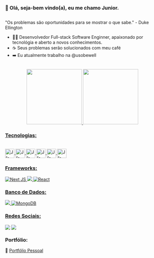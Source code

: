 ### 👋 Olá, seja-bem vindo(a), eu me chamo Junior.
##

"Os problemas são oportunidades para se mostrar o que sabe." - Duke Ellington

- 🙋‍♂️ Desenvolvedor Full-stack Software Enginner, apaixonado por tecnológia e aberto a novos conhecimentos.
- ☕ Seus problemas serão solucionados com meu café
- ➡️ Eu atualmente trabalho na @usobewell

<br/>

<div align="center">
  <a href="https://github.com/JrsousaDev">
  <img height="180em" src="https://github-readme-stats.vercel.app/api/top-langs/?username=jrsousadev&layout=compact&langs_count=7&theme=tokyonight" />
  <img height="180em" src="https://github-readme-stats.vercel.app/api/top-langs/?username=jrsousadev&layout=compact&langs_count=7&theme=tokyonight"/>
</div>


### Tecnologias:
  
<div style="display: inline_block"><br>
  <img align="center" alt="Jr-TS" height="30" src="https://img.shields.io/badge/TypeScript-007ACC?style=for-the-badge&logo=typescript&logoColor=white">
  <img align="center" alt="Jr-JS" height="30" src="https://img.shields.io/badge/JavaScript-323330?style=for-the-badge&logo=javascript&logoColor=F7DF1E">
  <img align="center" alt="Jr-Python" height="30" src="https://img.shields.io/badge/Python-14354C?style=for-the-badge&logo=python&logoColor=white">
  <img align="center" alt="Jr-HTML" height="30" src="https://img.shields.io/badge/HTML5-E34F26?style=for-the-badge&logo=html5&logoColor=white">
  <img align="center" alt="Jr-CSS" height="30" src="https://img.shields.io/badge/CSS3-1572B6?style=for-the-badge&logo=css3&logoColor=white">
  <img align="center" alt="Jr-Sass" height="30" src="https://img.shields.io/badge/Sass-CC6699?style=for-the-badge&logo=sass&logoColor=white">
</div>
  
### Frameworks: 
  
  ![Next JS](https://img.shields.io/badge/Next-black?style=for-the-badge&logo=next.js&logoColor=white)
 <img src="https://img.shields.io/badge/Node.js-339933?style=for-the-badge&logo=nodedotjs&logoColor=white"> ![React](https://img.shields.io/badge/react-%2320232a.svg?style=for-the-badge&logo=react&logoColor=%2361DAFB)
  
### Banco de Dados:
  
   <img src="https://img.shields.io/badge/MySQL-00000F?style=for-the-badge&logo=mysql&logoColor=white"> ![MongoDB](https://img.shields.io/badge/MongoDB-%234ea94b.svg?style=for-the-badge&logo=mongodb&logoColor=white)
  
### Redes Sociais:
  
  [<img align="center" src="https://img.shields.io/badge/linkedin-%230077B5.svg?&style=for-the-badge&logo=linkedin&logoColor=white" />](https://www.linkedin.com/in/jaime-j%C3%BAnior-132487212/) [<img align="center" src = "https://img.shields.io/badge/instagram-%23E4405F.svg?&style=for-the-badge&logo=instagram&logoColor=white">](https://www.instagram.com/juniorsousajj/)
  
### Portfólio:

🔗 [Portfólio Pessoal](https://juniorsousa.dev.br/)
